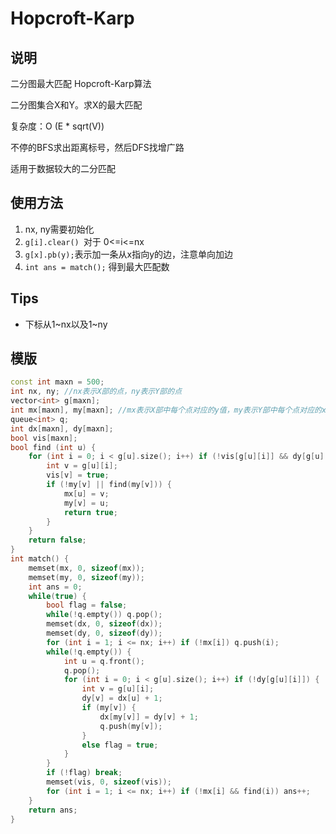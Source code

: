 # Hopcroft-Karp
## 说明
二分图最大匹配 Hopcroft-Karp算法

二分图集合X和Y。求X的最大匹配

复杂度：O (E * sqrt(V))

不停的BFS求出距离标号，然后DFS找增广路

适用于数据较大的二分匹配

## 使用方法
1. nx, ny需要初始化
2. `g[i].clear() `对于 0<=i<=nx
2. `g[x].pb(y);`表示加一条从x指向y的边，注意单向加边
3. `int ans = match();` 得到最大匹配数

## Tips
* 下标从1~nx以及1~ny

## 模版
```C++
const int maxn = 500;
int nx, ny; //nx表示X部的点，ny表示Y部的点
vector<int> g[maxn];
int mx[maxn], my[maxn]; //mx表示X部中每个点对应的y值，my表示Y部中每个点对应的x值
queue<int> q;
int dx[maxn], dy[maxn];
bool vis[maxn];
bool find (int u) {
    for (int i = 0; i < g[u].size(); i++) if (!vis[g[u][i]] && dy[g[u][i]] == dx[u] + 1) {
        int v = g[u][i];
        vis[v] = true;
        if (!my[v] || find(my[v])) {
            mx[u] = v;
            my[v] = u;
            return true;
        }
    }
    return false;
}
int match() {
    memset(mx, 0, sizeof(mx));
    memset(my, 0, sizeof(my));
    int ans = 0;
    while(true) {
        bool flag = false;
        while(!q.empty()) q.pop();
        memset(dx, 0, sizeof(dx));
        memset(dy, 0, sizeof(dy));
        for (int i = 1; i <= nx; i++) if (!mx[i]) q.push(i);
        while(!q.empty()) {
            int u = q.front();
            q.pop();
            for (int i = 0; i < g[u].size(); i++) if (!dy[g[u][i]]) {
                int v = g[u][i];
                dy[v] = dx[u] + 1;
                if (my[v]) {
                    dx[my[v]] = dy[v] + 1;
                    q.push(my[v]);
                }
                else flag = true;
            }
        }
        if (!flag) break;
        memset(vis, 0, sizeof(vis));
        for (int i = 1; i <= nx; i++) if (!mx[i] && find(i)) ans++;
    }
    return ans;
}
```